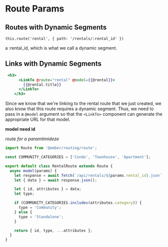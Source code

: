 # Route Params

## Routes with Dynamic Segments

`this.route('rental', { path: '/rentals/:rental_id' })`

a :rental_id, which is what we call a dynamic segment. 

## Links with Dynamic Segments

```hbs
 <h3>
      <LinkTo @route="rental" @model={{@rental}}>
        {{@rental.title}}
      </LinkTo>
    </h3>
```

Since we know that we're linking to the rental route that we just created, we also know that this route requires a dynamic segment. Thus, we need to pass in a `@model` argument so that the `<LinkTo>` component can generate the appropriate URL for that model.

**model need id**

*route for a paramtimideze*

```js
import Route from '@ember/routing/route';

const COMMUNITY_CATEGORIES = ['Condo', 'Townhouse', 'Apartment'];

export default class RentalRoute extends Route {
  async model(params) {
    let response = await fetch(`/api/rentals/${params.rental_id}.json`);
    let { data } = await response.json();

    let { id, attributes } = data;
    let type;

    if (COMMUNITY_CATEGORIES.includes(attributes.category)) {
      type = 'Community';
    } else {
      type = 'Standalone';
    }

    return { id, type, ...attributes };
  }
}
```